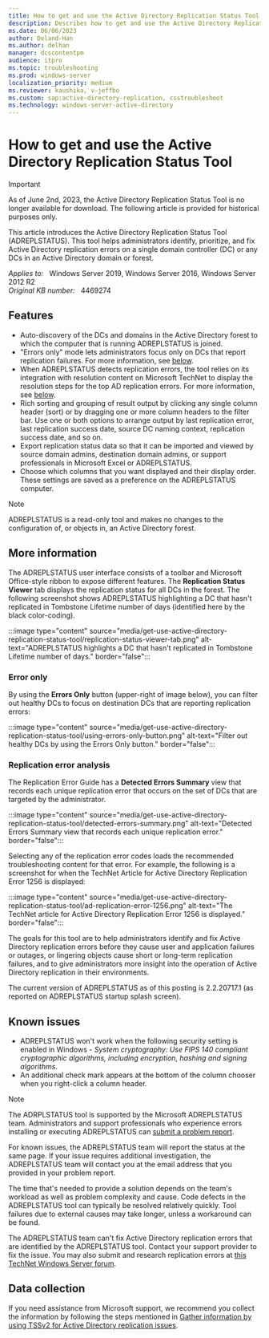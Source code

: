 ```yaml
---
title: How to get and use the Active Directory Replication Status Tool
description: Describes how to get and use the Active Directory Replication Status Tool.
ms.date: 06/06/2023
author: Deland-Han
ms.author: delhan
manager: dcscontentpm
audience: itpro
ms.topic: troubleshooting
ms.prod: windows-server
localization_priority: medium
ms.reviewer: kaushika, v-jeffbo
ms.custom: sap:active-directory-replication, csstroubleshoot
ms.technology: windows-server-active-directory
---
```

# How to get and use the Active Directory Replication Status Tool

> [!IMPORTANT]
> As of June 2nd, 2023, the Active Directory Replication Status Tool is no longer available for download. The following article is provided for historical purposes only.

This article introduces the Active Directory Replication Status Tool (ADREPLSTATUS). This tool helps administrators identify, prioritize, and fix Active Directory replication errors on a single domain controller (DC) or any DCs in an Active Directory domain or forest.

_Applies to:_ &nbsp; Windows Server 2019, Windows Server 2016, Windows Server 2012 R2  
_Original KB number:_ &nbsp; 4469274

## Features

- Auto-discovery of the DCs and domains in the Active Directory forest to which the computer that is running ADREPLSTATUS is joined.
- "Errors only" mode lets administrators focus only on DCs that report replication failures. For more information, see [below](#error-only).
- When ADREPLSTATUS detects replication errors, the tool relies on its integration with resolution content on Microsoft TechNet to display the resolution steps for the top AD replication errors. For more information, see [below](#replication-error-analysis).
- Rich sorting and grouping of result output by clicking any single column header (sort) or by dragging one or more column headers to the filter bar. Use one or both options to arrange output by last replication error, last replication success date, source DC naming context, replication success date, and so on.
- Export replication status data so that it can be imported and viewed by source domain admins, destination domain admins, or support professionals in Microsoft Excel or ADREPLSTATUS.
- Choose which columns that you want displayed and their display order. These settings are saved as a preference on the ADREPLSTATUS computer.

> [!NOTE]
> ADREPLSTATUS is a read-only tool and makes no changes to the configuration of, or objects in, an Active Directory forest.

## More information

The ADREPLSTATUS user interface consists of a toolbar and Microsoft Office-style ribbon to expose different features. The **Replication Status Viewer** tab displays the replication status for all DCs in the forest. The following screenshot shows ADREPLSTATUS highlighting a DC that hasn't replicated in Tombstone Lifetime number of days (identified here by the black color-coding).

:::image type="content" source="media/get-use-active-directory-replication-status-tool/replication-status-viewer-tab.png" alt-text="ADREPLSTATUS highlights a DC that hasn't replicated in Tombstone Lifetime number of days." border="false":::

### Error only

By using the **Errors Only** button (upper-right of image below), you can filter out healthy DCs to focus on destination DCs that are reporting replication errors:

:::image type="content" source="media/get-use-active-directory-replication-status-tool/using-errors-only-button.png" alt-text="Filter out healthy DCs by using the Errors Only button." border="false":::

### Replication error analysis

The Replication Error Guide has a **Detected Errors Summary** view that records each unique replication error that occurs on the set of DCs that are targeted by the administrator.

:::image type="content" source="media/get-use-active-directory-replication-status-tool/detected-errors-summary.png" alt-text="Detected Errors Summary view that records each unique replication error." border="false":::

Selecting any of the replication error codes loads the recommended troubleshooting content for that error. For example, the following is a screenshot for when the TechNet Article for Active Directory Replication Error 1256 is displayed:

:::image type="content" source="media/get-use-active-directory-replication-status-tool/ad-replication-error-1256.png" alt-text="The TechNet article for Active Directory Replication Error 1256 is displayed." border="false":::

The goals for this tool are to help administrators identify and fix Active Directory replication errors before they cause user and application failures or outages, or lingering objects cause short or long-term replication failures, and to give administrators more insight into the operation of Active Directory replication in their environments.

The current version of ADREPLSTATUS as of this posting is 2.2.20717.1 (as reported on ADREPLSTATUS startup splash screen).

## Known issues

- ADREPLSTATUS won't work when the following security setting is enabled in Windows - *System cryptography: Use FIPS 140 compliant cryptographic algorithms, including encryption, hashing and signing algorithms*.
- An additional check mark appears at the bottom of the column chooser when you right-click a column header.

> [!NOTE]
>
> The ADRPLSTATUS tool is supported by the Microsoft ADREPLSTATUS team. Administrators and support professionals who experience errors installing or executing ADREPLSTATUS can [submit a problem report](https://social.technet.microsoft.com/wiki/contents/articles/12707.active-directory-replication-status-tool-adreplstatus-resources-page.aspx).
>
> For known issues, the ADREPLSTATUS team will report the status at the same page. If your issue requires additional investigation, the ADREPLSTATUS team will contact you at the email address that you provided in your problem report.
>
> The time that's needed to provide a solution depends on the team's workload as well as problem complexity and cause. Code defects in the ADREPLSTATUS tool can typically be resolved relatively quickly. Tool failures due to external causes may take longer, unless a workaround can be found.
>
> The ADREPLSTATUS team can't fix Active Directory replication errors that are identified by the ADREPLSTATUS tool. Contact your support provider to fix the issue. You may also submit and research replication errors at [this TechNet Windows Server forum](https://social.technet.microsoft.com/Forums/en-US/home?forum=winserverDS).

## Data collection

If you need assistance from Microsoft support, we recommend you collect the information by following the steps mentioned in [Gather information by using TSSv2 for Active Directory replication issues](../../windows-client/windows-troubleshooters/gather-information-using-tssv2-ad-replication.md).
